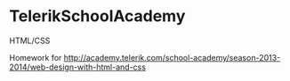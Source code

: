 TelerikSchoolAcademy
====================

HTML/CSS

Homework for 
http://academy.telerik.com/school-academy/season-2013-2014/web-design-with-html-and-css
